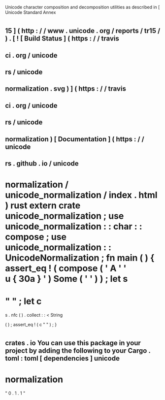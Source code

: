 Unicode
character
composition
and
decomposition
utilities
as
described
in
[
Unicode
Standard
Annex
#
15
]
(
http
:
/
/
www
.
unicode
.
org
/
reports
/
tr15
/
)
.
[
!
[
Build
Status
]
(
https
:
/
/
travis
-
ci
.
org
/
unicode
-
rs
/
unicode
-
normalization
.
svg
)
]
(
https
:
/
/
travis
-
ci
.
org
/
unicode
-
rs
/
unicode
-
normalization
)
[
Documentation
]
(
https
:
/
/
unicode
-
rs
.
github
.
io
/
unicode
-
normalization
/
unicode_normalization
/
index
.
html
)
rust
extern
crate
unicode_normalization
;
use
unicode_normalization
:
:
char
:
:
compose
;
use
unicode_normalization
:
:
UnicodeNormalization
;
fn
main
(
)
{
assert_eq
!
(
compose
(
'
A
'
'
\
u
{
30a
}
'
)
Some
(
'
'
)
)
;
let
s
=
"
"
;
let
c
=
s
.
nfc
(
)
.
collect
:
:
<
String
>
(
)
;
assert_eq
!
(
c
"
"
)
;
}
#
crates
.
io
You
can
use
this
package
in
your
project
by
adding
the
following
to
your
Cargo
.
toml
:
toml
[
dependencies
]
unicode
-
normalization
=
"
0
.
1
.
1
"
